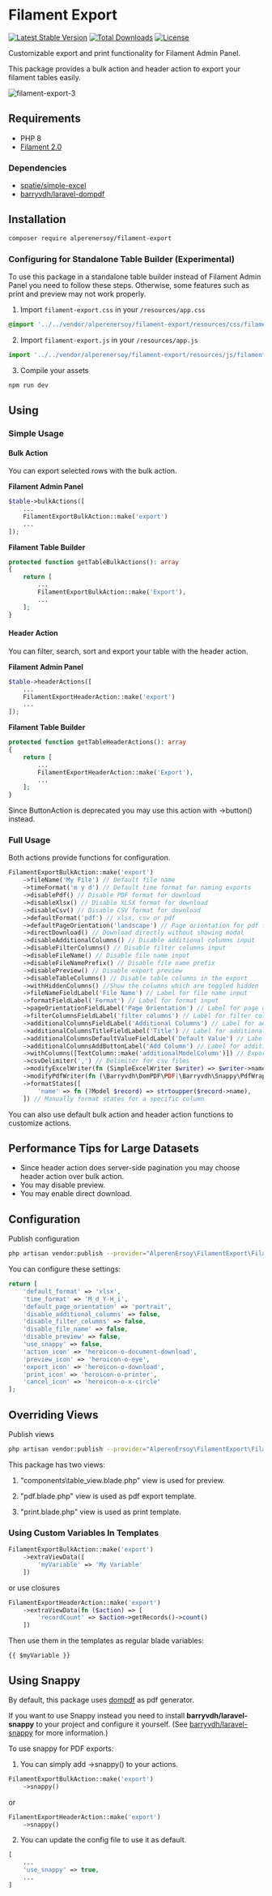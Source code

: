 # Filament Export

[![Latest Stable Version](http://poser.pugx.org/alperenersoy/filament-export/v?style=for-the-badge)](https://packagist.org/packages/alperenersoy/filament-export) [![Total Downloads](http://poser.pugx.org/alperenersoy/filament-export/downloads?style=for-the-badge)](https://packagist.org/packages/alperenersoy/filament-export) [![License](http://poser.pugx.org/alperenersoy/filament-export/license?style=for-the-badge)](https://packagist.org/packages/alperenersoy/filament-export)

Customizable export and print functionality for Filament Admin Panel.

This package provides a bulk action and header action to export your filament tables easily.

![filament-export-3](https://user-images.githubusercontent.com/83382417/179013026-14ddd872-fedc-45d2-954a-1447005777bb.png)

## Requirements
- PHP 8
- [Filament 2.0](https://github.com/laravel-filament/filament)

### Dependencies
- [spatie/simple-excel](https://github.com/spatie/simple-excel)
- [barryvdh/laravel-dompdf](https://github.com/barryvdh/laravel-dompdf)

## Installation

```bash
composer require alperenersoy/filament-export
```

### Configuring for Standalone Table Builder (Experimental)

To use this package in a standalone table builder instead of Filament Admin Panel you need to follow these steps. Otherwise, some features such as print and preview may not work properly.

1. Import `filament-export.css` in your `/resources/app.css`

```css
@import '../../vendor/alperenersoy/filament-export/resources/css/filament-export.css';
```

2. Import `filament-export.js` in your `/resources/app.js`

```js
import '../../vendor/alperenersoy/filament-export/resources/js/filament-export.js';
```

3. Compile your assets

```bash
npm run dev
```

## Using

### Simple Usage

#### Bulk Action

You can export selected rows with the bulk action.

**Filament Admin Panel**

```php
$table->bulkActions([
    ...
    FilamentExportBulkAction::make('export')
    ...
]);
```

**Filament Table Builder**
    
```php
protected function getTableBulkActions(): array
{
    return [
        ...
        FilamentExportBulkAction::make('Export'),
        ...
    ];
}
```

#### Header Action

You can filter, search, sort and export your table with the header action.

**Filament Admin Panel**

```php
$table->headerActions([
    ...
    FilamentExportHeaderAction::make('export')
    ...
]);
```

**Filament Table Builder**
    
```php
protected function getTableHeaderActions(): array
{
    return [
        ...
        FilamentExportHeaderAction::make('Export'),
        ...
    ];
}
```

Since ButtonAction is deprecated you may use this action with ->button() instead.

### Full Usage

Both actions provide functions for configuration.

```php
FilamentExportBulkAction::make('export')
    ->fileName('My File') // Default file name
    ->timeFormat('m y d') // Default time format for naming exports
    ->disablePdf() // Disable PDF format for download
    ->disableXlsx() // Disable XLSX format for download
    ->disableCsv() // Disable CSV format for download
    ->defaultFormat('pdf') // xlsx, csv or pdf
    ->defaultPageOrientation('landscape') // Page orientation for pdf files. portrait or landscape
    ->directDownload() // Download directly without showing modal
    ->disableAdditionalColumns() // Disable additional columns input
    ->disableFilterColumns() // Disable filter columns input
    ->disableFileName() // Disable file name input
    ->disableFileNamePrefix() // Disable file name prefix
    ->disablePreview() // Disable export preview
    ->disableTableColumns() // Disable table columns in the export
    ->withHiddenColumns() //Show the columns which are toggled hidden
    ->fileNameFieldLabel('File Name') // Label for file name input
    ->formatFieldLabel('Format') // Label for format input
    ->pageOrientationFieldLabel('Page Orientation') // Label for page orientation input
    ->filterColumnsFieldLabel('filter columns') // Label for filter columns input
    ->additionalColumnsFieldLabel('Additional Columns') // Label for additional columns input
    ->additionalColumnsTitleFieldLabel('Title') // Label for additional columns' title input 
    ->additionalColumnsDefaultValueFieldLabel('Default Value') // Label for additional columns' default value input 
    ->additionalColumnsAddButtonLabel('Add Column') // Label for additional columns' add button 
    ->withColumns([TextColumn::make('additionalModelColumn')]) // Export additional model columns that aren't visible in the table results
    ->csvDelimiter(',') // Delimiter for csv files
    ->modifyExcelWriter(fn (SimpleExcelWriter $writer) => $writer->nameCurrentSheet('Sheet')) // Modify SimpleExcelWriter before download
    ->modifyPdfWriter(fn (\Barryvdh\DomPDF\PDF|\Barryvdh\Snappy\PdfWrapper $writer) => $writer->setPaper('a4', 'landscape')) // Modify DomPdf or Snappy writer before download
    ->formatStates([
        'name' => fn (?Model $record) => strtoupper($record->name),
    ]) // Manually format states for a specific column
```
You can also use default bulk action and header action functions to customize actions.

## Performance Tips for Large Datasets
- Since header action does server-side pagination you may choose header action over bulk action.
- You may disable preview.
- You may enable direct download.

## Configuration

Publish configuration

```bash
php artisan vendor:publish --provider="AlperenErsoy\FilamentExport\FilamentExportServiceProvider" --tag="config"
```

You can configure these settings:

```php
return [
    'default_format' => 'xlsx',
    'time_format' => 'M_d_Y-H_i',
    'default_page_orientation' => 'portrait',
    'disable_additional_columns' => false,
    'disable_filter_columns' => false,
    'disable_file_name' => false,
    'disable_preview' => false,
    'use_snappy' => false,
    'action_icon' => 'heroicon-o-document-download',
    'preview_icon' => 'heroicon-o-eye',
    'export_icon' => 'heroicon-o-download',
    'print_icon' => 'heroicon-o-printer',
    'cancel_icon' => 'heroicon-o-x-circle'
];
```

## Overriding Views

Publish views

```bash
php artisan vendor:publish --provider="AlperenErsoy\FilamentExport\FilamentExportServiceProvider" --tag="views"
```

This package has two views:

1. "components\table_view.blade.php" view is used for preview.

2. "pdf.blade.php" view is used as pdf export template.

3. "print.blade.php" view is used as print template.
   
### Using Custom Variables In Templates

```php
FilamentExportBulkAction::make('export')
    ->extraViewData([
        'myVariable' => 'My Variable'
    ])
```

or use closures

```php
FilamentExportHeaderAction::make('export')
    ->extraViewData(fn ($action) => [
        'recordCount' => $action->getRecords()->count()
    ])
```

Then use them in the templates as regular blade variables:

```blade
{{ $myVariable }}
```

## Using Snappy

By default, this package uses [dompdf](https://github.com/barryvdh/laravel-dompdf) as pdf generator.

If you want to use Snappy instead you need to install **barryvdh/laravel-snappy** to your project and configure it yourself. (See [barryvdh/laravel-snappy](https://github.com/barryvdh/laravel-snappy) for more information.)

To use snappy for PDF exports:

1. You can simply add ->snappy() to your actions.
   
```php
FilamentExportBulkAction::make('export')
    ->snappy()
```
or
```php
FilamentExportHeaderAction::make('export')
    ->snappy()
```
2. You can update the config file to use it as default.
```php
[
    ...
    'use_snappy' => true,
    ...
]
```
